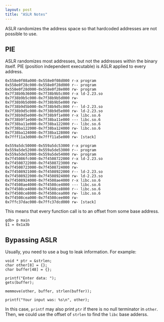 ```yaml
---
layout: post
title: "ASLR Notes"
---
```


ASLR randomizes the address space so that hardcoded addresses are not possible to use.

## PIE
ASLR randomizes most addresses, but not the addresses within the binary itself. PIE (position independent executable) is ASLR applied to every address.

```
0x558e0f08a000-0x558e0f08d000 r-x program
0x558e0f28c000-0x558e0f28d000 r-- program
0x558e0f28d000-0x558e0f28e000 rw- program
0x7f38b9b36000-0x7f38b9b5c000 r-x ld-2.23.so
0x7f38b9b5c000-0x7f38b9b5d000 rw-
0x7f38b9b5d000-0x7f38b9b5e000 rw-
0x7f38b9d5b000-0x7f38b9d5c000 r-- ld-2.23.so
0x7f38b9d5c000-0x7f38b9d5e000 rw- ld-2.23.so
0x7f38b9d5e000-0x7f38b9f1e000 r-x libc.so.6
0x7f38b9f1e000-0x7f38ba11e000 --- libc.so.6
0x7f38ba11e000-0x7f38ba122000 r-- libc.so.6
0x7f38ba122000-0x7f38ba124000 rw- libc.so.6
0x7f38ba124000-0x7f38ba128000 rw-
0x7fff11a3d000-0x7fff11a5e000 rw- [stack]
```

```
0x559a5dc50000-0x559a5dc53000 r-x program
0x559a5de52000-0x559a5de53000 r-- program
0x559a5de53000-0x559a5de54000 rw- program
0x7f45086fc000-0x7f4508722000 r-x ld-2.23.so
0x7f4508722000-0x7f4508723000 rw-
0x7f4508723000-0x7f4508724000 rw-
0x7f4508921000-0x7f4508922000 r-- ld-2.23.so
0x7f4508922000-0x7f4508924000 rw- ld-2.23.so
0x7f4508924000-0x7f4508ae4000 r-x libc.so.6
0x7f4508ae4000-0x7f4508ce4000 --- libc.so.6
0x7f4508ce4000-0x7f4508ce8000 r-- libc.so.6
0x7f4508ce8000-0x7f4508cea000 rw- libc.so.6
0x7f4508cea000-0x7f4508cee000 rw-
0x7ffc37dac000-0x7ffc37dcd000 rw- [stack]
```

This means that every function call is to an offset from some base address.

```
gdb> p main
$1 = 0x1a3b
```

## Bypassing ASLR
Usually, you need to use a bug to leak information. For example:

```
void * ptr = &strlen;
char other[8] = {};
char buffer[48] = {};

printf("Enter data: ");
gets(buffer);

memmove(other, buffer, strlen(buffer));

printf("Your input was: %s\n", other);
```

In this case, ```printf``` may also print ```ptr``` if there is no null terminator in ```other```. Then, we could use the offset of ```strlen``` to find the ```libc``` base adderss.
